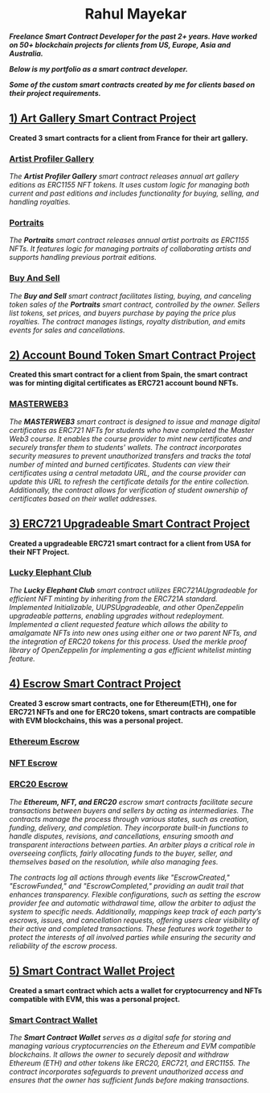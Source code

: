 <h1 align ="center">Rahul Mayekar</h1>

***Freelance Smart Contract Developer for the past 2+ years. Have worked on 50+ blockchain projects for clients from US, Europe, Asia and Australia.***

***Below is my portfolio as a smart contract developer.***

***Some of the custom smart contracts created by me for clients based on their project requirements.***

##
## [1) Art Gallery Smart Contract Project](https://github.com/CrazzyPhoton/SmartContractProjects/tree/main/Smart%20Contracts%20For%20Art%20Gallery%20Project)
**Created 3 smart contracts for a client from France for their art gallery.**
### [Artist Profiler Gallery](https://github.com/CrazzyPhoton/SmartContractProjects/blob/main/Smart%20Contracts%20For%20Art%20Gallery%20Project/Artist%20Profiler%20Gallery.sol)
*The **Artist Profiler Gallery** smart contract releases annual art gallery editions as ERC1155 NFT tokens. It uses custom logic for managing both current and past editions and includes functionality for buying, selling, and handling royalties.*
### [Portraits](https://github.com/CrazzyPhoton/SmartContractProjects/blob/main/Smart%20Contracts%20For%20Art%20Gallery%20Project/Portraits.sol)
*The **Portraits** smart contract releases annual artist portraits as ERC1155 NFTs. It features logic for managing portraits of collaborating artists and supports handling previous portrait editions.*
### [Buy And Sell](https://github.com/CrazzyPhoton/SmartContractProjects/blob/main/Smart%20Contracts%20For%20Art%20Gallery%20Project/BuyAndSell.sol)
*The **Buy and Sell** smart contract facilitates listing, buying, and canceling token sales of the **Portraits** smart contract, controlled by the owner. Sellers list tokens, set prices, and buyers purchase by paying the price plus royalties. The contract manages listings, royalty distribution, and emits events for sales and cancellations.*

##
## [2) Account Bound Token Smart Contract Project](https://github.com/CrazzyPhoton/CrazzyPhoton/tree/main/Account%20Bound%20Tokens%20Smart%20Contract%20Project)
**Created this smart contract for a client from Spain, the smart contract was for minting digital certificates as ERC721 account bound NFTs.**
### [MASTERWEB3](https://github.com/CrazzyPhoton/CrazzyPhoton/blob/main/Account%20Bound%20Tokens%20Smart%20Contract%20Project/MASTERWEB3.sol)
*The **MASTERWEB3** smart contract is designed to issue and manage digital certificates as ERC721 NFTs for students who have completed the Master Web3 course. It enables the course provider to mint new certificates and securely transfer them to students' wallets. The contract incorporates security measures to prevent unauthorized transfers and tracks the total number of minted and burned certificates. Students can view their certificates using a central metadata URL, and the course provider can update this URL to refresh the certificate details for the entire collection. Additionally, the contract allows for verification of student ownership of certificates based on their wallet addresses.*

##
## [3) ERC721 Upgradeable Smart Contract Project](https://github.com/CrazzyPhoton/CrazzyPhoton/tree/main/ERC721%20Upgradeable%20Smart%20Contract%20Project)
**Created a upgradeable ERC721 smart contract for a client from USA for their NFT Project.**
### [Lucky Elephant Club](https://github.com/CrazzyPhoton/CrazzyPhoton/blob/main/ERC721%20Upgradeable%20Smart%20Contract%20Project/Lucky%20Elephant%20Club.sol)
*The **Lucky Elephant Club** smart contract utilizes ERC721AUpgradeable for efficient NFT minting by inheriting from the ERC721A standard. Implemented Initializable, UUPSUpgradeable, and other OpenZeppelin upgradeable patterns, enabling upgrades without redeployment. Implemented a client requested feature which allows the ability to amalgamate NFTs into new ones using either one or two parent NFTs, and the integration of ERC20 tokens for this process. Used the merkle proof library of OpenZeppelin for implementing a gas efficient whitelist minting feature.*

##
## [4) Escrow Smart Contract Project](https://github.com/CrazzyPhoton/CrazzyPhoton/tree/main/Escrow%20Smart%20Contracts%20Project)
**Created 3 escrow smart contracts, one for Ethereum(ETH), one for ERC721 NFTs and one for ERC20 tokens, smart contracts are compatible with EVM blockchains, this was a personal project.**
### [Ethereum Escrow](https://github.com/CrazzyPhoton/CrazzyPhoton/blob/main/Escrow%20Smart%20Contracts%20Project/Ethereum%20Escrow%20Smart%20Contract.sol)
### [NFT Escrow](https://github.com/CrazzyPhoton/CrazzyPhoton/blob/main/Escrow%20Smart%20Contracts%20Project/NFT%20Escrow%20Smart%20Contract.sol)
### [ERC20 Escrow](https://github.com/CrazzyPhoton/CrazzyPhoton/blob/main/Escrow%20Smart%20Contracts%20Project/ERC20%20Escrow%20Smart%20Contract.sol)

*The **Ethereum, NFT, and ERC20** escrow smart contracts facilitate secure transactions between buyers and sellers by acting as intermediaries. The contracts manage the process through various states, such as creation, funding, delivery, and completion. They incorporate built-in functions to handle disputes, revisions, and cancellations, ensuring smooth and transparent interactions between parties. An arbiter plays a critical role in overseeing conflicts, fairly allocating funds to the buyer, seller, and themselves based on the resolution, while also managing fees.*

*The contracts log all actions through events like "EscrowCreated," "EscrowFunded," and "EscrowCompleted," providing an audit trail that enhances transparency. Flexible configurations, such as setting the escrow provider fee and automatic withdrawal time, allow the arbiter to adjust the system to specific needs. Additionally, mappings keep track of each party’s escrows, issues, and cancellation requests, offering users clear visibility of their active and completed transactions. These features work together to protect the interests of all involved parties while ensuring the security and reliability of the escrow process.*

##
## [5) Smart Contract Wallet Project](https://github.com/CrazzyPhoton/CrazzyPhoton/tree/main/Smart%20Contract%20Wallet%20Project)
**Created a smart contract which acts a wallet for cryptocurrency and NFTs compatible with EVM, this was a personal project.**
### [Smart Contract Wallet](https://github.com/CrazzyPhoton/CrazzyPhoton/blob/main/Smart%20Contract%20Wallet%20Project/Smart%20Contract%20Wallet.sol)
*The **Smart Contract Wallet** serves as a digital safe for storing and managing various cryptocurrencies on the Ethereum and EVM compatible blockchains. It allows the owner to securely deposit and withdraw Ethereum (ETH) and other tokens like ERC20, ERC721, and ERC1155. The contract incorporates safeguards to prevent unauthorized access and ensures that the owner has sufficient funds before making transactions.*
